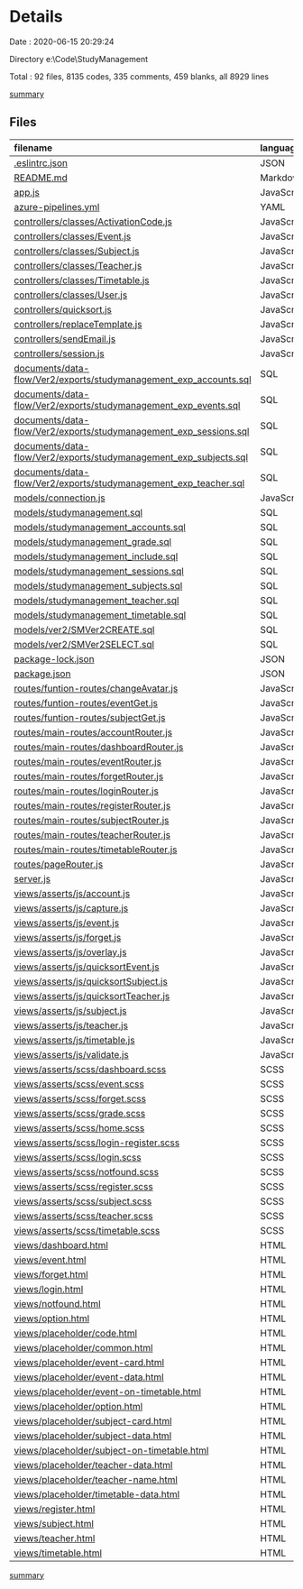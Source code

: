 # Details

Date : 2020-06-15 20:29:24

Directory e:\Code\StudyManagement

Total : 92 files,  8135 codes, 335 comments, 459 blanks, all 8929 lines

[summary](results.md)

## Files
| filename | language | code | comment | blank | total |
| :--- | :--- | ---: | ---: | ---: | ---: |
| [.eslintrc.json](/.eslintrc.json) | JSON | 34 | 0 | 0 | 34 |
| [README.md](/README.md) | Markdown | 26 | 0 | 8 | 34 |
| [app.js](/app.js) | JavaScript | 60 | 8 | 13 | 81 |
| [azure-pipelines.yml](/azure-pipelines.yml) | YAML | 56 | 8 | 13 | 77 |
| [controllers/classes/ActivationCode.js](/controllers/classes/ActivationCode.js) | JavaScript | 16 | 0 | 5 | 21 |
| [controllers/classes/Event.js](/controllers/classes/Event.js) | JavaScript | 59 | 0 | 5 | 64 |
| [controllers/classes/Subject.js](/controllers/classes/Subject.js) | JavaScript | 107 | 0 | 6 | 113 |
| [controllers/classes/Teacher.js](/controllers/classes/Teacher.js) | JavaScript | 17 | 0 | 3 | 20 |
| [controllers/classes/Timetable.js](/controllers/classes/Timetable.js) | JavaScript | 0 | 0 | 1 | 1 |
| [controllers/classes/User.js](/controllers/classes/User.js) | JavaScript | 47 | 0 | 3 | 50 |
| [controllers/quicksort.js](/controllers/quicksort.js) | JavaScript | 44 | 15 | 5 | 64 |
| [controllers/replaceTemplate.js](/controllers/replaceTemplate.js) | JavaScript | 31 | 0 | 3 | 34 |
| [controllers/sendEmail.js](/controllers/sendEmail.js) | JavaScript | 21 | 0 | 7 | 28 |
| [controllers/session.js](/controllers/session.js) | JavaScript | 20 | 0 | 2 | 22 |
| [documents/data-flow/Ver2/exports/studymanagement_exp_accounts.sql](/documents/data-flow/Ver2/exports/studymanagement_exp_accounts.sql) | SQL | 36 | 12 | 8 | 56 |
| [documents/data-flow/Ver2/exports/studymanagement_exp_events.sql](/documents/data-flow/Ver2/exports/studymanagement_exp_events.sql) | SQL | 37 | 12 | 8 | 57 |
| [documents/data-flow/Ver2/exports/studymanagement_exp_sessions.sql](/documents/data-flow/Ver2/exports/studymanagement_exp_sessions.sql) | SQL | 33 | 12 | 8 | 53 |
| [documents/data-flow/Ver2/exports/studymanagement_exp_subjects.sql](/documents/data-flow/Ver2/exports/studymanagement_exp_subjects.sql) | SQL | 44 | 12 | 8 | 64 |
| [documents/data-flow/Ver2/exports/studymanagement_exp_teacher.sql](/documents/data-flow/Ver2/exports/studymanagement_exp_teacher.sql) | SQL | 34 | 12 | 8 | 54 |
| [models/connection.js](/models/connection.js) | JavaScript | 13 | 0 | 4 | 17 |
| [models/studymanagement.sql](/models/studymanagement.sql) | SQL | 103 | 10 | 6 | 119 |
| [models/studymanagement_accounts.sql](/models/studymanagement_accounts.sql) | SQL | 36 | 12 | 8 | 56 |
| [models/studymanagement_grade.sql](/models/studymanagement_grade.sql) | SQL | 32 | 12 | 8 | 52 |
| [models/studymanagement_include.sql](/models/studymanagement_include.sql) | SQL | 33 | 12 | 8 | 53 |
| [models/studymanagement_sessions.sql](/models/studymanagement_sessions.sql) | SQL | 33 | 12 | 8 | 53 |
| [models/studymanagement_subjects.sql](/models/studymanagement_subjects.sql) | SQL | 40 | 12 | 8 | 60 |
| [models/studymanagement_teacher.sql](/models/studymanagement_teacher.sql) | SQL | 34 | 12 | 8 | 54 |
| [models/studymanagement_timetable.sql](/models/studymanagement_timetable.sql) | SQL | 35 | 12 | 8 | 55 |
| [models/ver2/SMVer2CREATE.sql](/models/ver2/SMVer2CREATE.sql) | SQL | 48 | 15 | 9 | 72 |
| [models/ver2/SMVer2SELECT.sql](/models/ver2/SMVer2SELECT.sql) | SQL | 51 | 8 | 12 | 71 |
| [package-lock.json](/package-lock.json) | JSON | 3,049 | 0 | 1 | 3,050 |
| [package.json](/package.json) | JSON | 46 | 0 | 1 | 47 |
| [routes/funtion-routes/changeAvatar.js](/routes/funtion-routes/changeAvatar.js) | JavaScript | 33 | 0 | 3 | 36 |
| [routes/funtion-routes/eventGet.js](/routes/funtion-routes/eventGet.js) | JavaScript | 21 | 0 | 2 | 23 |
| [routes/funtion-routes/subjectGet.js](/routes/funtion-routes/subjectGet.js) | JavaScript | 28 | 0 | 2 | 30 |
| [routes/main-routes/accountRouter.js](/routes/main-routes/accountRouter.js) | JavaScript | 28 | 0 | 3 | 31 |
| [routes/main-routes/dashboardRouter.js](/routes/main-routes/dashboardRouter.js) | JavaScript | 31 | 2 | 3 | 36 |
| [routes/main-routes/eventRouter.js](/routes/main-routes/eventRouter.js) | JavaScript | 180 | 1 | 9 | 190 |
| [routes/main-routes/forgetRouter.js](/routes/main-routes/forgetRouter.js) | JavaScript | 41 | 2 | 3 | 46 |
| [routes/main-routes/loginRouter.js](/routes/main-routes/loginRouter.js) | JavaScript | 42 | 2 | 3 | 47 |
| [routes/main-routes/registerRouter.js](/routes/main-routes/registerRouter.js) | JavaScript | 30 | 0 | 3 | 33 |
| [routes/main-routes/subjectRouter.js](/routes/main-routes/subjectRouter.js) | JavaScript | 217 | 3 | 7 | 227 |
| [routes/main-routes/teacherRouter.js](/routes/main-routes/teacherRouter.js) | JavaScript | 118 | 3 | 5 | 126 |
| [routes/main-routes/timetableRouter.js](/routes/main-routes/timetableRouter.js) | JavaScript | 92 | 0 | 5 | 97 |
| [routes/pageRouter.js](/routes/pageRouter.js) | JavaScript | 37 | 7 | 11 | 55 |
| [server.js](/server.js) | JavaScript | 6 | 0 | 1 | 7 |
| [views/asserts/js/account.js](/views/asserts/js/account.js) | JavaScript | 79 | 1 | 5 | 85 |
| [views/asserts/js/capture.js](/views/asserts/js/capture.js) | JavaScript | 0 | 1 | 1 | 2 |
| [views/asserts/js/event.js](/views/asserts/js/event.js) | JavaScript | 131 | 21 | 11 | 163 |
| [views/asserts/js/forget.js](/views/asserts/js/forget.js) | JavaScript | 81 | 1 | 3 | 85 |
| [views/asserts/js/overlay.js](/views/asserts/js/overlay.js) | JavaScript | 18 | 0 | 6 | 24 |
| [views/asserts/js/quicksortEvent.js](/views/asserts/js/quicksortEvent.js) | JavaScript | 136 | 1 | 12 | 149 |
| [views/asserts/js/quicksortSubject.js](/views/asserts/js/quicksortSubject.js) | JavaScript | 178 | 7 | 11 | 196 |
| [views/asserts/js/quicksortTeacher.js](/views/asserts/js/quicksortTeacher.js) | JavaScript | 73 | 0 | 7 | 80 |
| [views/asserts/js/subject.js](/views/asserts/js/subject.js) | JavaScript | 211 | 25 | 17 | 253 |
| [views/asserts/js/teacher.js](/views/asserts/js/teacher.js) | JavaScript | 97 | 1 | 9 | 107 |
| [views/asserts/js/timetable.js](/views/asserts/js/timetable.js) | JavaScript | 138 | 39 | 6 | 183 |
| [views/asserts/js/validate.js](/views/asserts/js/validate.js) | JavaScript | 31 | 0 | 3 | 34 |
| [views/asserts/scss/dashboard.scss](/views/asserts/scss/dashboard.scss) | SCSS | 162 | 0 | 8 | 170 |
| [views/asserts/scss/event.scss](/views/asserts/scss/event.scss) | SCSS | 139 | 0 | 8 | 147 |
| [views/asserts/scss/forget.scss](/views/asserts/scss/forget.scss) | SCSS | 63 | 0 | 3 | 66 |
| [views/asserts/scss/grade.scss](/views/asserts/scss/grade.scss) | SCSS | 87 | 0 | 2 | 89 |
| [views/asserts/scss/home.scss](/views/asserts/scss/home.scss) | SCSS | 65 | 2 | 2 | 69 |
| [views/asserts/scss/login-register.scss](/views/asserts/scss/login-register.scss) | SCSS | 41 | 0 | 4 | 45 |
| [views/asserts/scss/login.scss](/views/asserts/scss/login.scss) | SCSS | 54 | 0 | 3 | 57 |
| [views/asserts/scss/notfound.scss](/views/asserts/scss/notfound.scss) | SCSS | 48 | 0 | 4 | 52 |
| [views/asserts/scss/register.scss](/views/asserts/scss/register.scss) | SCSS | 74 | 0 | 2 | 76 |
| [views/asserts/scss/subject.scss](/views/asserts/scss/subject.scss) | SCSS | 153 | 1 | 9 | 163 |
| [views/asserts/scss/teacher.scss](/views/asserts/scss/teacher.scss) | SCSS | 142 | 0 | 5 | 147 |
| [views/asserts/scss/timetable.scss](/views/asserts/scss/timetable.scss) | SCSS | 22 | 1 | 4 | 27 |
| [views/dashboard.html](/views/dashboard.html) | HTML | 59 | 0 | 4 | 63 |
| [views/event.html](/views/event.html) | HTML | 141 | 1 | 4 | 146 |
| [views/forget.html](/views/forget.html) | HTML | 41 | 0 | 4 | 45 |
| [views/login.html](/views/login.html) | HTML | 41 | 0 | 3 | 44 |
| [views/notfound.html](/views/notfound.html) | HTML | 19 | 0 | 3 | 22 |
| [views/option.html](/views/option.html) | HTML | 0 | 0 | 1 | 1 |
| [views/placeholder/code.html](/views/placeholder/code.html) | HTML | 27 | 0 | 3 | 30 |
| [views/placeholder/common.html](/views/placeholder/common.html) | HTML | 0 | 0 | 1 | 1 |
| [views/placeholder/event-card.html](/views/placeholder/event-card.html) | HTML | 8 | 0 | 0 | 8 |
| [views/placeholder/event-data.html](/views/placeholder/event-data.html) | HTML | 0 | 0 | 1 | 1 |
| [views/placeholder/event-on-timetable.html](/views/placeholder/event-on-timetable.html) | HTML | 0 | 0 | 1 | 1 |
| [views/placeholder/option.html](/views/placeholder/option.html) | HTML | 0 | 0 | 1 | 1 |
| [views/placeholder/subject-card.html](/views/placeholder/subject-card.html) | HTML | 10 | 0 | 0 | 10 |
| [views/placeholder/subject-data.html](/views/placeholder/subject-data.html) | HTML | 0 | 0 | 1 | 1 |
| [views/placeholder/subject-on-timetable.html](/views/placeholder/subject-on-timetable.html) | HTML | 0 | 0 | 1 | 1 |
| [views/placeholder/teacher-data.html](/views/placeholder/teacher-data.html) | HTML | 0 | 0 | 1 | 1 |
| [views/placeholder/teacher-name.html](/views/placeholder/teacher-name.html) | HTML | 0 | 0 | 1 | 1 |
| [views/placeholder/timetable-data.html](/views/placeholder/timetable-data.html) | HTML | 0 | 0 | 1 | 1 |
| [views/register.html](/views/register.html) | HTML | 63 | 0 | 3 | 66 |
| [views/subject.html](/views/subject.html) | HTML | 177 | 4 | 6 | 187 |
| [views/teacher.html](/views/teacher.html) | HTML | 109 | 1 | 6 | 116 |
| [views/timetable.html](/views/timetable.html) | HTML | 38 | 0 | 5 | 43 |

[summary](results.md)